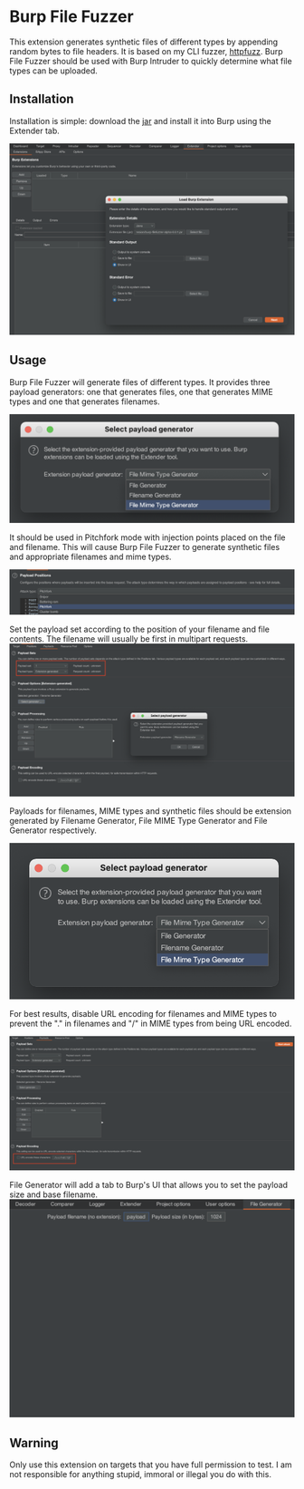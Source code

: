 # Burp File Fuzzer
This extension generates synthetic files of different types by appending random bytes to file headers.
It is based on my CLI fuzzer, [httpfuzz](https://github.com/joncooperworks/httpfuzz).
Burp File Fuzzer should be used with Burp Intruder to quickly determine what file types can be uploaded.

## Installation
Installation is simple: download the 
[jar](https://github.com/JonCooperWorks/burp-filefuzzer/releases/download/v0.0.1-alpha/burp-filefuzzer-v0.0.1-alpha.jar)
and install it into Burp using the Extender tab.

![Installing using Burp Extender](./images/burpextender.png)


## Usage
Burp File Fuzzer will generate files of different types.
It provides three payload generators: one that generates files, one that generates MIME types and one that generates 
filenames.

![Selecting the appropriate payload generator](./images/bundled%20payload%20generators.png)

It should be used in Pitchfork mode with injection points placed on the file and filename.
This will cause Burp File Fuzzer to generate synthetic files and appropriate filenames and mime types.

![Pitchfork mode in Burp Intruder](./images/pitchfork.png)

Set the payload set according to the position of your filename and file contents.
The filename will usually be first in multipart requests.
![Selecting extension generated payloads for each payload set](./images/payload%20sets%20extension%20generated.png)

Payloads for filenames, MIME types and synthetic files should be extension generated by Filename Generator, 
File MIME Type Generator and File Generator
respectively.

![File Fuzzer creates Extension-generated payloads](./images/select%20payload%20generator.png)

For best results, disable URL encoding for filenames and MIME types to prevent the "." in filenames and "/" in MIME 
types from being URL encoded.

![Disable URL encoding for filenames](./images/disable%20URL%20encoding.png)

File Generator will add a tab to Burp's UI that allows you to set the payload size and base filename.
![Burp UI tab](./images/burpuitab.png)
## Warning
Only use this extension on targets that you have full permission to test.
I am not responsible for anything stupid, immoral or illegal you do with this.